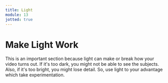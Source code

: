 ```yaml
---
title: Light
module: 13
jotted: true
---
```


# Make Light Work

<!--<iframe width="560" height="315" src="https://www.youtube.com/embed/2XYeUsV4NG8" frameborder="0" allow="accelerometer; autoplay; encrypted-media; gyroscope; picture-in-picture" allowfullscreen></iframe>-->

This is an important section because light can make or break how your video turns out. If it's too dark, you might not be able to see the subjects.  Also, if it's too bright, you might lose detail.  So, use light to your advantage which take experimentation.

